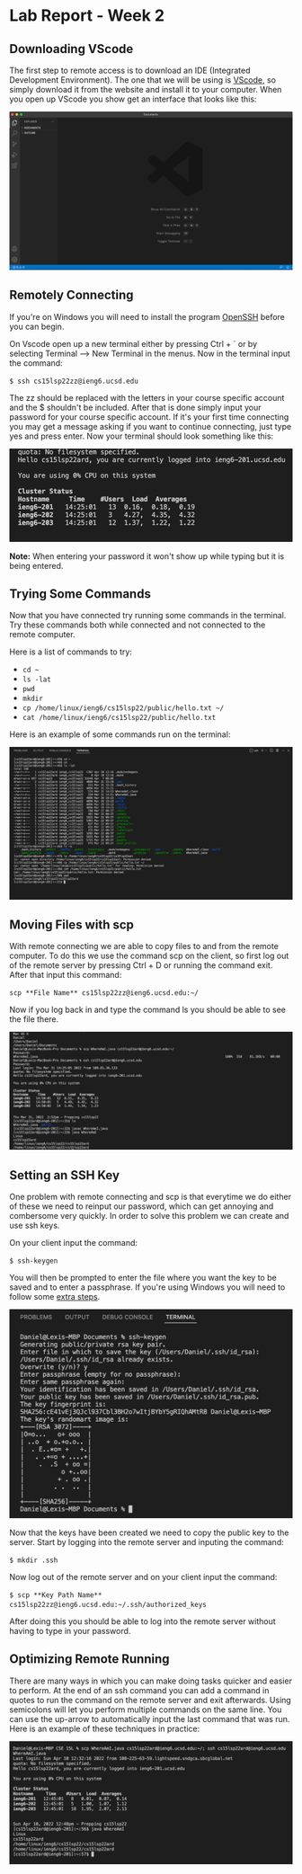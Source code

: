 # Lab Report - Week 2

## Downloading VScode

The first step to remote access is to download an IDE (Integrated Development Environment). The one that we will be using is [VScode](https://code.visualstudio.com/), so simply download it from the website and install it to your computer. When you open up VScode you show get an interface that looks like this:

![VScode](VScode_Install.png)

## Remotely Connecting

If you're on Windows you will need to install the program [OpenSSH](https://docs.microsoft.com/en-us/windows-server/administration/openssh/openssh_install_firstuse) before you can begin.

On Vscode open up a new terminal either by pressing Ctrl + ` or by selecting Terminal --> New Terminal in the menus.
Now in the terminal input the command:

``$ ssh cs15lsp22zz@ieng6.ucsd.edu``

The zz should be replaced with the letters in your course specific account and the $ shouldn't be included. After that is done simply input your password for your course specific account. If it's your first time connecting you may get a message asking if you want to continue connecting, just type yes and press enter. Now your terminal should look something like this:

![Remote Server](Log_in.png)

**Note:** When entering your password it won't show up while typing but it is being entered.

## Trying Some Commands

Now that you have connected try running some commands in the terminal. Try these commands both while connected and not connected to the remote computer.

Here is a list of commands to try:
* ``cd ~``
* ``ls -lat``
* ``pwd``
* ``mkdir``
* ``cp /home/linux/ieng6/cs15lsp22/public/hello.txt ~/``
* ``cat /home/linux/ieng6/cs15lsp22/public/hello.txt``

Here is an example of some commands run on the terminal:

![Commands](commands.png)

## Moving Files with scp

With remote connecting we are able to copy files to and from the remote computer. To do this we use the command scp on the client, so first log out of the remote server by pressing Ctrl + D or running the command exit. After that input this command:

``scp **File Name** cs15lsp22zz@ieng6.ucsd.edu:~/``

Now if you log back in and type the command ls you should be able to see the file there.
  
![scp](scp.png)
  
## Setting an SSH Key
  
One problem with remote connecting and scp is that everytime we do either of these we need to reinput our password, which can get annoying and combersome very quickly. In order to solve this problem we can create and use ssh keys.
  
On your client input the command:
  
``$ ssh-keygen``
  
You will then be prompted to enter the file where you want the key to be saved and to enter a passphrase. If you're using Windows you will need to follow some [extra steps](https://docs.microsoft.com/en-us/windows-server/administration/openssh/openssh_keymanagement#user-key-generation).
  
![Key-Gen](keygen.png)
  
Now that the keys have been created we need to copy the public key to the server. Start by logging into the remote server and inputing the command:
  
``$ mkdir .ssh``
  
Now log out of the remote server and on your client input the command:
  
``$ scp **Key Path Name** cs15lsp22zz@ieng6.ucsd.edu:~/.ssh/authorized_keys``
  
After doing this you should be able to log into the remote server without having to type in your password.
  
## Optimizing Remote Running
  
There are many ways in which you can make doing tasks quicker and easier to perform. At the end of an ssh command you can add a command in quotes to run the command on the remote server and exit afterwards. Using semicolons will let you perform multiple commands on the same line. You can use the up-arrow to automatically input the last command that was run. Here is an example of these techniques in practice:
  
![Optimized Running](easy_running.png)
